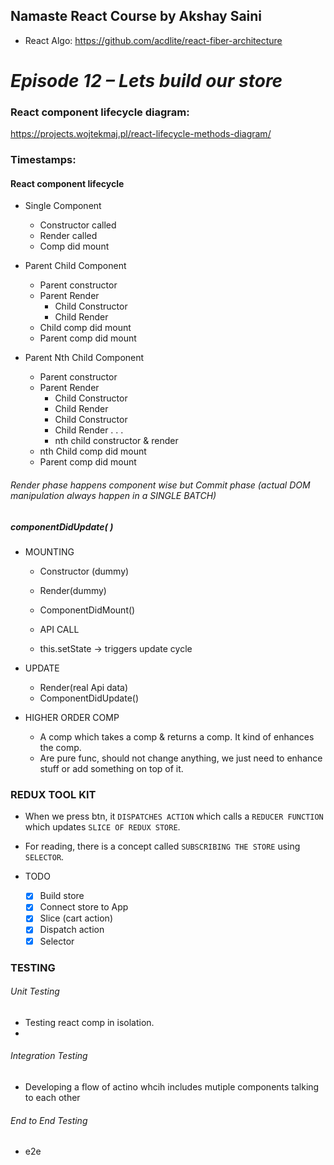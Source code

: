 ## Namaste React Course by Akshay Saini

- React Algo: https://github.com/acdlite/react-fiber-architecture

# _Episode 12 – Lets build our store_

### React component lifecycle diagram:

https://projects.wojtekmaj.pl/react-lifecycle-methods-diagram/

### Timestamps:

#### React component lifecycle

- Single Component

  - Constructor called
  - Render called
  - Comp did mount

- Parent Child Component

  - Parent constructor
  - Parent Render
    - Child Constructor
    - Child Render
  - Child comp did mount
  - Parent comp did mount

- Parent Nth Child Component
  - Parent constructor
  - Parent Render
    - Child Constructor
    - Child Render
    - Child Constructor
    - Child Render
      .
      .
      .
    - nth child constructor & render
  - nth Child comp did mount
  - Parent comp did mount

###### Render phase happens component wise but Commit phase (actual DOM manipulation always happen in a SINGLE BATCH)

##### componentDidUpdate( )

- MOUNTING

  - Constructor (dummy)
  - Render(dummy)
  - ComponentDidMount()

  - API CALL
  - this.setState -> triggers update cycle

- UPDATE

  - Render(real Api data)
  - ComponentDidUpdate()

- HIGHER ORDER COMP
  - A comp which takes a comp & returns a comp. It kind of enhances the comp.
  - Are pure func, should not change anything, we just need to enhance stuff or add something on top of it.

### REDUX TOOL KIT

- When we press btn, it `DISPATCHES ACTION` which calls a `REDUCER FUNCTION` which updates `SLICE OF REDUX STORE`.
- For reading, there is a concept called `SUBSCRIBING THE STORE` using `SELECTOR`.

- TODO
  - [x] Build store
  - [x] Connect store to App
  - [x] Slice (cart action)
  - [x] Dispatch action
  - [x] Selector

### TESTING

###### Unit Testing

- Testing react comp in isolation.
-

###### Integration Testing

- Developing a flow of actino whcih includes mutiple components talking to each other

###### End to End Testing

- e2e
